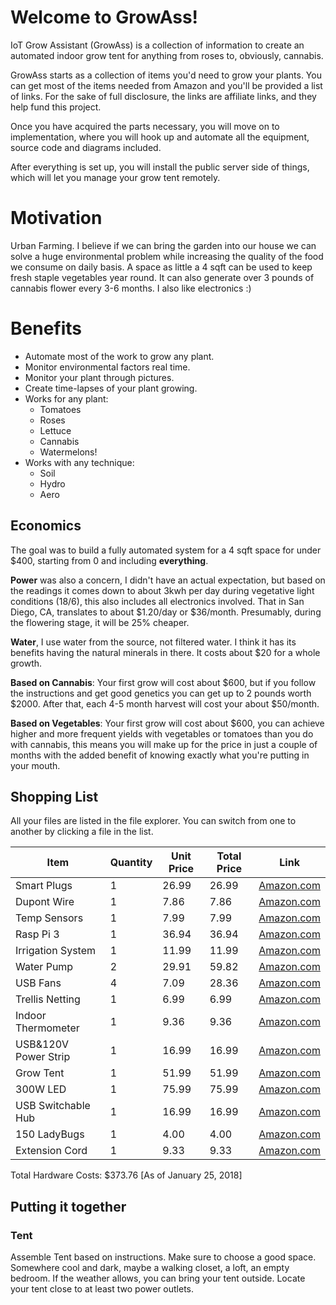 # Welcome to GrowAss!

IoT Grow Assistant (GrowAss) is a collection of information to create an automated indoor grow tent for anything from roses to, obviously, cannabis.

GrowAss starts as a collection of items you'd need to grow your plants. You can get most of the items needed from Amazon and you'll be provided a list of links. For the sake of full disclosure, the links are affiliate links, and they help fund this project.

Once you have acquired the parts necessary, you will move on to implementation, where you will hook up and automate all the equipment, source code and diagrams included.

After everything is set up, you will install the public server side of things, which will let you manage your grow tent remotely.
# Motivation
Urban Farming. I believe if we can bring the garden into our house we can solve a huge environmental problem while increasing the quality of the food we consume on daily basis. 
A space as little a 4 sqft can be used to keep fresh staple vegetables year round. It can also generate over 3 pounds of cannabis flower every 3-6 months.
I also like electronics :)

# Benefits

 - Automate most of the work to grow any plant.
 - Monitor environmental factors real time.
 - Monitor your plant through pictures.
 - Create time-lapses of your plant growing.
 - Works for any plant:
	 - Tomatoes
	 - Roses
	 - Lettuce
	 - Cannabis
	 - Watermelons!
 - Works with any technique:
	 - Soil
	 - Hydro
	 - Aero

## Economics
The goal was to build a fully automated system for a 4 sqft space for under $400, starting from 0 and including **everything**.

**Power** was also a concern,  I didn't have an actual expectation, but based on the readings it comes down to about 3kwh per day during vegetative light conditions (18/6), this also includes all electronics involved. That in San Diego, CA, translates to about $1.20/day or $36/month. Presumably, during the flowering stage, it will be 25% cheaper.

**Water**, I use water from the source, not filtered water. I think it has its benefits having the natural minerals in there. It costs about $20 for a whole growth.

**Based on Cannabis**: Your first grow will cost about $600, but if you follow the instructions and get good genetics you can get up to 2 pounds worth $2000. After that, each 4-5 month harvest will cost your about $50/month.

**Based on Vegetables**: Your first grow will cost about $600, you can achieve higher and more frequent yields with vegetables or tomatoes than you do with cannabis, this means you will make up for the price in just a couple of months with the added benefit of knowing exactly what you're putting in your mouth.

## Shopping List
All your files are listed in the file explorer. You can switch from one to another by clicking a file in the list.

| Item |  Quantity | Unit Price | Total Price | Link|
|--|--|--|--|--|
|Smart Plugs|1|26.99|26.99| [Amazon.com](https://www.amazon.com/gp/product/B06XSTJST6/ref=as_li_tl?ie=UTF8&camp=1789&creative=9325&creativeASIN=B06XSTJST6&linkCode=as2&tag=growass-20&linkId=eb3d8085c1a73973ff27f7529c4b512f)|
|Dupont Wire|1|7.86|7.86|[Amazon.com](https://www.amazon.com/gp/product/B01EV70C78/ref=as_li_tl?ie=UTF8&tag=growass-20&camp=1789&creative=9325&linkCode=as2&creativeASIN=B01EV70C78&linkId=a0907a23f89360a27f405cad9c4160af)|
|Temp Sensors|1|7.99|7.99|[Amazon.com](http://amzn.to/2Fb4ayc)|
|Rasp Pi 3|1|36.94|36.94|[Amazon.com](http://amzn.to/2DBYuNf)|
|Irrigation System|1|11.99|11.99|[Amazon.com](http://amzn.to/2DxqNfF)|
|Water Pump|2|29.91|59.82|[Amazon.com](http://amzn.to/2DHv8QF)|
|USB Fans|4|7.09|28.36|[Amazon.com](http://amzn.to/2Dznapy)|
|Trellis Netting|1|6.99|6.99|[Amazon.com](http://amzn.to/2rH4Mtu)|
|Indoor Thermometer|1|9.36|9.36|[Amazon.com](http://amzn.to/2Gh1Jvo)|
|USB&120V Power Strip|1|16.99|16.99|[Amazon.com](http://amzn.to/2Gh67dt)|
|Grow Tent|1|51.99|51.99|[Amazon.com](http://amzn.to/2DBgeII)|
|300W LED|1 |75.99|75.99|[Amazon.com](B00PH1MQV8)|
|USB Switchable Hub|1|16.99|16.99|[Amazon.com](http://amzn.to/2Brm51i)|
|150 LadyBugs|1|4.00|4.00|[Amazon.com](http://amzn.to/2n9nVP6)|
|Extension Cord|1|9.33|9.33|[Amazon.com](http://amzn.to/2E9Syfe)|

Total Hardware Costs: $373.76 
[As of January 25, 2018]

## Putting it together

### Tent
Assemble Tent based on instructions. Make sure to choose a good space. Somewhere cool and dark, maybe a walking closet, a loft, an empty bedroom. If the weather allows, you can bring your tent outside.
Locate your tent close to at least two power outlets.

